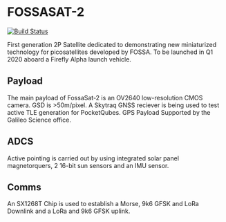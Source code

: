 # FOSSASAT-2

[![Build Status](https://buildbot.fossa.systems/badges/FossaSat-2.svg)](https://buildbot.fossa.systems/#/builders/3)

First generation 2P Satellite dedicated to demonstrating new miniaturized technology for picosatellites developed by FOSSA. To be launched in Q1 2020 aboard a Firefly Alpha launch vehicle. 

## Payload
The main payload of FossaSat-2 is an OV2640 low-resolution CMOS camera. GSD is >50m/pixel. A Skytraq GNSS reciever is being used to test active TLE generation for PocketQubes. GPS Payload Supported by the Galileo Science office.

## ADCS
Active pointing is carried out by using integrated solar panel magnetorquers, 2 16-bit sun sensors and an IMU sensor.

## Comms
An SX1268T Chip is used to establish a Morse, 9k6 GFSK and LoRa Downlink and a LoRa and 9k6 GFSK uplink.

